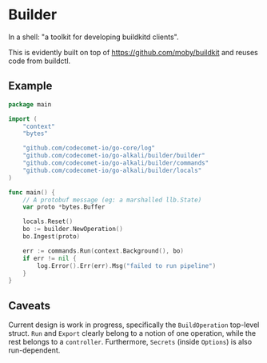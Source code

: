 # Builder

In a shell: "a toolkit for developing buildkitd clients".

This is evidently built on top of https://github.com/moby/buildkit and 
reuses code from buildctl.

## Example

```go
package main

import (
	"context"
	"bytes"

	"github.com/codecomet-io/go-core/log"
	"github.com/codecomet-io/go-alkali/builder/builder"
	"github.com/codecomet-io/go-alkali/builder/commands"
	"github.com/codecomet-io/go-alkali/builder/locals"
)

func main() {
	// A protobuf message (eg: a marshalled llb.State)
	var proto *bytes.Buffer

	locals.Reset()
	bo := builder.NewOperation()
	bo.Ingest(proto)

	err := commands.Run(context.Background(), bo)
	if err != nil {
		log.Error().Err(err).Msg("failed to run pipeline")
	}
}

```

## Caveats

Current design is work in progress, specifically the `BuildOperation`
top-level struct. `Run` and `Export` clearly belong to a notion of one operation,
while the rest belongs to a `controller`.
Furthermore, `Secrets` (inside `Options`) is also run-dependent.
